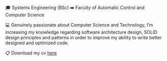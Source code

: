🎓 Systems Engineering (BSc) ➡️ Faculty of Automatic Control and Computer Science

💻 Genuinely passionate about Computer Science and Technology, I’m increasing my knowledge regarding software architecture design, SOLID design principles and patterns in order to improve my ability to write better designed and optimized code.

📋 Download my cv [here](https://github.com/kn1ghtfall/kn1ghtfall/blob/main/CV_Coconu_Robert-Iulian.pdf)
